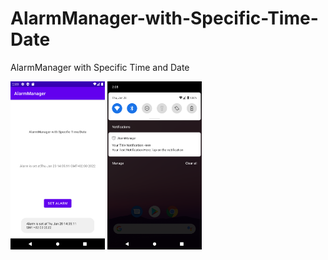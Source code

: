 # AlarmManager-with-Specific-Time-Date

AlarmManager with Specific Time and Date

<img alt="Ezatpanah AlarmManager with Specific Time and Date" src="app/screenshot/1.png" width="30%">

<img alt="Ezatpanah AlarmManager with Specific Time and Date" src="app/screenshot/2.png" width="30%">
